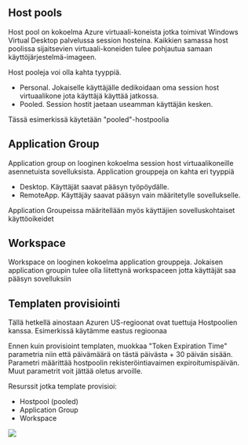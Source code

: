 <h2>Host pools</h2>

<p>Host pool on kokoelma Azure virtuaali-koneista jotka toimivat Windows Virtual Desktop palvelussa session hosteina. Kaikkien samassa host poolissa sijaitsevien virtuaali-koneiden tulee pohjautua samaan käyttöjärjestelmä-imageen.</p>

<p>Host pooleja voi olla kahta tyyppiä.
<ul>
<li>Personal. Jokaiselle käyttäjälle dedikoidaan oma session host virtuaalikone jota käyttäjä käyttää jatkossa.</li>
<li>Pooled. Session hostit jaetaan useamman käyttäjän kesken.</li>
</ul>
</p>
<p>Tässä esimerkissä käytetään "pooled"-hostpoolia</p>
<h2>Application Group</h2>
<p>Application group on looginen kokoelma session host virtuaalikoneille asennetuista sovelluksista. Application grouppeja on kahta eri tyyppiä<p>
<ul>
<li>Desktop. Käyttäjät saavat pääsyn työpöydälle.</li>
<li>RemoteApp. Käyttäjäy saavat pääsyn vain määritetylle sovellukselle.</li>
</ul>
<p>Application Groupeissa määritellään myös käyttäjien sovelluskohtaiset käyttöoikeidet</p>

<h2>Workspace</h2>
<p>Workspace on looginen kokoelma application grouppeja. Jokaisen application groupin tulee olla liitettynä workspaceen jotta käyttäjät saa pääsyn sovelluksiin</p>

<h2>Templaten provisiointi</h2>

<p>Tällä hetkellä ainostaan Azuren US-regioonat ovat tuettuja Hostpoolien kanssa. Esimerkissä käytämme eastus regioonaa</p>
<p>Ennen kuin provisioint templaten, muokkaa "Token Expiration Time" parametria niin että päivämäärä on tästä päivästa + 30 päivän sisään. Parametri määrittää hostpoolin rekisteröintiavaimen expiroitumispäivän. Muut parametrit voit jättää oletus arvoille.</p>
<p>
Resurssit jotka template provisioi:
<ul>
<li>Hostpool (pooled)</li>
<li>Application Group </li>
<li>Workspace</li>
</ul>

<a href="https://portal.azure.com/#create/Microsoft.Template/uri/https%3A%2F%2Fraw.githubusercontent.com%2FArrowFi-Tech-Insights%2FWvdDemo%2Fmaster%2FHostPool%2Ftemplate.json" target="_blank">
    <img src="https://aka.ms/deploytoazurebutton"/> </a>
